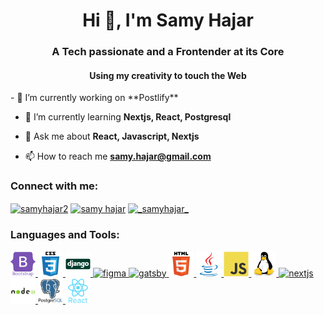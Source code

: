 <h1 align="center">Hi 👋, I'm Samy Hajar</h1>
<h3 align="center">A Tech passionate and a Frontender at its Core</h3>
<h4 align="center">Using my creativity to touch the Web</h4>
- 🔭 I’m currently working on **Postlify**

- 🌱 I’m currently learning **Nextjs, React, Postgresql**

- 💬 Ask me about **React, Javascript, Nextjs**

- 📫 How to reach me **samy.hajar@gmail.com**

<h3 align="left">Connect with me:</h3>
<p align="left">
<a href="https://twitter.com/samyhajar2" target="blank"><img align="center" src="https://cdn.jsdelivr.net/npm/simple-icons@3.0.1/icons/twitter.svg" alt="samyhajar2" height="30" width="40" /></a>
<a href="https://fb.com/samy hajar" target="blank"><img align="center" src="https://cdn.jsdelivr.net/npm/simple-icons@3.0.1/icons/facebook.svg" alt="samy hajar" height="30" width="40" /></a>
<a href="https://instagram.com/_samyhajar_" target="blank"><img align="center" src="https://cdn.jsdelivr.net/npm/simple-icons@3.0.1/icons/instagram.svg" alt="_samyhajar_" height="30" width="40" /></a>
</p>

<h3 align="left">Languages and Tools:</h3>
<p align="left"> <a href="https://getbootstrap.com" target="_blank"> <img src="https://raw.githubusercontent.com/devicons/devicon/master/icons/bootstrap/bootstrap-plain-wordmark.svg" alt="bootstrap" width="40" height="40"/> </a> <a href="https://www.w3schools.com/css/" target="_blank"> <img src="https://raw.githubusercontent.com/devicons/devicon/master/icons/css3/css3-original-wordmark.svg" alt="css3" width="40" height="40"/> </a> <a href="https://www.djangoproject.com/" target="_blank"> <img src="https://raw.githubusercontent.com/devicons/devicon/master/icons/django/django-original.svg" alt="django" width="40" height="40"/> </a> <a href="https://www.figma.com/" target="_blank"> <img src="https://www.vectorlogo.zone/logos/figma/figma-icon.svg" alt="figma" width="40" height="40"/> </a> <a href="https://www.gatsbyjs.com/" target="_blank"> <img src="https://www.vectorlogo.zone/logos/gatsbyjs/gatsbyjs-icon.svg" alt="gatsby" width="40" height="40"/> </a> <a href="https://www.w3.org/html/" target="_blank"> <img src="https://raw.githubusercontent.com/devicons/devicon/master/icons/html5/html5-original-wordmark.svg" alt="html5" width="40" height="40"/> </a> <a href="https://www.java.com" target="_blank"> <img src="https://raw.githubusercontent.com/devicons/devicon/master/icons/java/java-original.svg" alt="java" width="40" height="40"/> </a> <a href="https://developer.mozilla.org/en-US/docs/Web/JavaScript" target="_blank"> <img src="https://raw.githubusercontent.com/devicons/devicon/master/icons/javascript/javascript-original.svg" alt="javascript" width="40" height="40"/> </a> <a href="https://www.linux.org/" target="_blank"> <img src="https://raw.githubusercontent.com/devicons/devicon/master/icons/linux/linux-original.svg" alt="linux" width="40" height="40"/> </a> <a href="https://nextjs.org/" target="_blank"> <img src="https://cdn.worldvectorlogo.com/logos/nextjs-3.svg" alt="nextjs" width="40" height="40"/> </a> <a href="https://nodejs.org" target="_blank"> <img src="https://raw.githubusercontent.com/devicons/devicon/master/icons/nodejs/nodejs-original-wordmark.svg" alt="nodejs" width="40" height="40"/> </a> <a href="https://www.postgresql.org" target="_blank"> <img src="https://raw.githubusercontent.com/devicons/devicon/master/icons/postgresql/postgresql-original-wordmark.svg" alt="postgresql" width="40" height="40"/> </a> <a href="https://reactjs.org/" target="_blank"> <img src="https://raw.githubusercontent.com/devicons/devicon/master/icons/react/react-original-wordmark.svg" alt="react" width="40" height="40"/> </a> </p>
